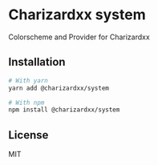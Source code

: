# Charizardxx system

Colorscheme and Provider for Charizardxx

## Installation

```bash
# With yarn
yarn add @charizardxx/system

# With npm
npm install @charizardxx/system
```

## License

MIT
